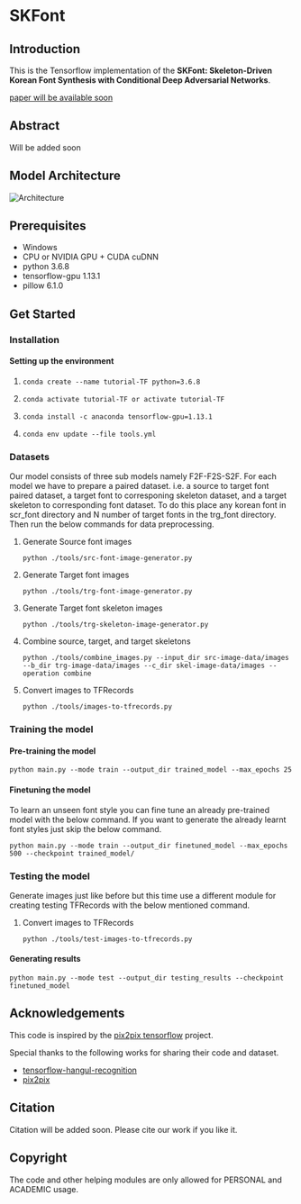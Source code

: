 # SKFont

## Introduction

This is the Tensorflow implementation of the **SKFont: Skeleton-Driven Korean Font Synthesis with Conditional Deep Adversarial Networks**.

[paper will be available soon](https://github.com/ammar-deep/SKFont/blob/main/README.md)

## Abstract
Will be added soon

## Model Architecture
![Architecture](imgs/architecture.png)

<!-- ## Some Results

<!--### SKFont results on Gothic and Ming font styles
![comparison](imgs/SKFont_results_more.png)

<!--### SKFont results on unseen cross languages
![cross_languae](imgs/cross_language.png)

<!--### SKFont results on cursive font styles
![cross_languae](imgs/cursive.png) -->

## Prerequisites

- Windows
- CPU or NVIDIA GPU + CUDA cuDNN
- python 3.6.8
- tensorflow-gpu 1.13.1
- pillow 6.1.0 

## Get Started

### Installation

#### Setting up the environment
1. ```
   conda create --name tutorial-TF python=3.6.8
   ```
2. ```
   conda activate tutorial-TF or activate tutorial-TF
   ```
3. ```
   conda install -c anaconda tensorflow-gpu=1.13.1
   ```
4. ```
   conda env update --file tools.yml
   ```

### Datasets
Our model consists of three sub models namely F2F-F2S-S2F. For each model we have to prepare a paired dataset. i.e. a source to target font paired dataset, a target font to corresponing skeleton dataset, and a target skeleton to corresponding font dataset. 
To do this place any korean font in scr_font directory and N number of target fonts in the trg_font directory. Then run the below commands for data preprocessing.

1. Generate Source font images
    ```
    python ./tools/src-font-image-generator.py
    ```
    
2. Generate Target font images
    ```
    python ./tools/trg-font-image-generator.py
    ```
    
3. Generate Target font skeleton images
    ```
    python ./tools/trg-skeleton-image-generator.py
    ```
    
4. Combine source, target, and target skeletons
    ```
    python ./tools/combine_images.py --input_dir src-image-data/images --b_dir trg-image-data/images --c_dir skel-image-data/images --operation combine
    ```
    
5. Convert images to TFRecords
    ```
    python ./tools/images-to-tfrecords.py
    ```
    
 ### Training the model
 
 #### Pre-training the model
 ```
 python main.py --mode train --output_dir trained_model --max_epochs 25 
 ```
 
 #### Finetuning the model
 To learn an unseen font style you can fine tune an already pre-trained model with the below command. If you want to generate the already learnt font styles just skip the below command.
 
 ```
 python main.py --mode train --output_dir finetuned_model --max_epochs 500 --checkpoint trained_model/ 
 ```
 
 ### Testing the model
 
Generate images just like before but this time use a different module for creating testing TFRecords with the below mentioned command.

1.  Convert images to TFRecords
    ```
    python ./tools/test-images-to-tfrecords.py
    ```
#### Generating results
 ```
python main.py --mode test --output_dir testing_results --checkpoint finetuned_model
 ```

## Acknowledgements

This code is inspired by the [pix2pix tensorflow](https://github.com/affinelayer/pix2pix-tensorflow) project.

Special thanks to the following works for sharing their code and dataset.

- [tensorflow-hangul-recognition](https://github.com/IBM/tensorflow-hangul-recognition)
- [pix2pix](https://github.com/affinelayer/pix2pix-tensorflow)

## Citation

Citation will be added soon. Please cite our work if you like it. 

## Copyright

The code and other helping modules are only allowed for PERSONAL and ACADEMIC usage.
